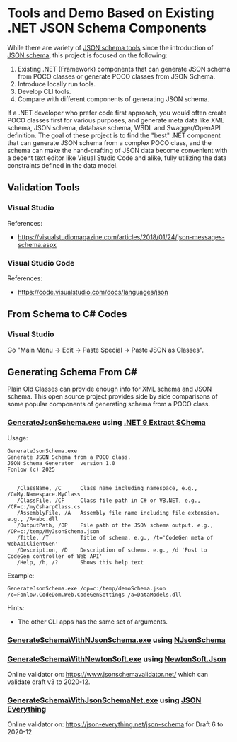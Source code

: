 # Tools and Demo Based on Existing .NET JSON Schema Components

While there are variety of [JSON schema tools](https://json-schema.org/tools) since the introduction of [JSON schema](https://json-schema.org/), this project is focused on the following:

1. Existing .NET (Framework) components that can generate JSON schema from POCO classes or generate POCO classes from JSON Schema.
1. Introduce locally run tools.
1. Develop CLI tools.
1. Compare with different components of generating JSON schema.

If a .NET developer who prefer code first approach, you would often create POCO classes first for various purposes, and generate meta data like XML schema, JSON schema, database schema, WSDL and Swagger/OpenAPI definition. The goal of these project is to find the "best" .NET component that can generate JSON schema from a complex POCO class, and the schema can make the hand-crafting of JSON data become convenient with a decent text editor like Visual Studio Code and alike, fully utilizing the data constraints defined in the data model.

## Validation Tools

### Visual Studio

References:
* https://visualstudiomagazine.com/articles/2018/01/24/json-messages-schema.aspx

### Visual Studio Code

References:
* https://code.visualstudio.com/docs/languages/json


## From Schema to C# Codes

### Visual Studio

Go "Main Menu -> Edit -> Paste Special -> Paste JSON as Classes".


## Generating Schema From C#

Plain Old Classes can provide enough info for XML schema and JSON schema. This open source project provides side by side comparisons of some popular components of generating schema from a POCO class.

### [GenerateJsonSchema.exe](GenerateJsonSchema) using [.NET 9 Extract SChema](https://learn.microsoft.com/en-us/dotnet/standard/serialization/system-text-json/extract-schema)

Usage:
```
GenerateJsonSchema.exe
Generate JSON Schema from a POCO class.
JSON Schema Generator  version 1.0
Fonlow (c) 2025


   /ClassName, /C      Class name including namespace, e.g., /C=My.Namespace.MyClass
   /ClassFile, /CF     Class file path in C# or VB.NET, e.g., /CF=c:/myCsharpClass.cs
   /AssemblyFile, /A   Assembly file name including file extension. e.g., /A=abc.dll
   /OutputPath, /OP    File path of the JSON schema output. e.g., /OP=c:/temp/MyJsonSchema.json
   /Title, /T          Title of schema. e.g., /t='CodeGen meta of WebApiClientGen'
   /Description, /D    Description of schema. e.g., /d 'Post to CodeGen controller of Web API'
   /Help, /h, /?       Shows this help text
```

Example:
```
GenerateJsonSchema.exe /op=c:/temp/demoSchema.json /c=Fonlow.CodeDom.Web.CodeGenSettings /a=DataModels.dll 
```

Hints:
* The other CLI apps has the same set of arguments.

### [GenerateSchemaWithNJsonSchema.exe](GenerateSchemaWithNJsonSchema) using [NJsonSchema](https://github.com/RicoSuter/NJsonSchema)

### [GenerateSchemaWithNewtonSoft.exe](GenerateSchemaWithNewtonSoft) using  [NewtonSoft.Json](https://www.newtonsoft.com/jsonschema)

Online validator on: https://www.jsonschemavalidator.net/ which can validate draft v3 to 2020-12.

### [GenerateSchemaWithJsonSchemaNet.exe](GenerateSchemaWithJsonSchemaNet) using [JSON Everything](https://json-everything.net/)

Online validator on: https://json-everything.net/json-schema for Draft 6 to 2020-12

